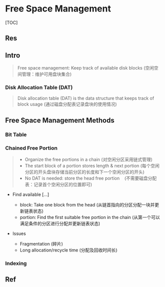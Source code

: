 # Free Space Management

[TOC]



## Res


## Intro
> Free space management: Keep track of available disk blocks (空闲空间管理：维护可用盘块集合)


### Disk Allocation Table (DAT)
> Disk allocation table (DAT) is the data structure that keeps track of block usage (通过磁盘分配表记录盘块的使用情况)



## Free Space Management Methods
### Bit Table


### Chained Free Portion
> - Organize the free portions in a chain (对空闲分区采用链式管理)
> - The start block of a portion stores length & next portion (每个空闲分区的开头盘块存储当前分区的长度和下一个空闲分区的开头)
> - No DAT is needed: store the head free portion    (不需要磁盘分配表：记录首个空闲分区的位置即可)


- Find available [...]
	- block: Take one block from the head (从链首指向的分区分配一块并更新链表状态)
	- portion: Find the first suitable free portion in the chain (从第一个可以满足条件的分区进行分配并更新链表状态)

- Issues
	- Fragmentation (碎片)
	- Long allocation/recycle time (分配及回收时间长)


### Indexing




## Ref

